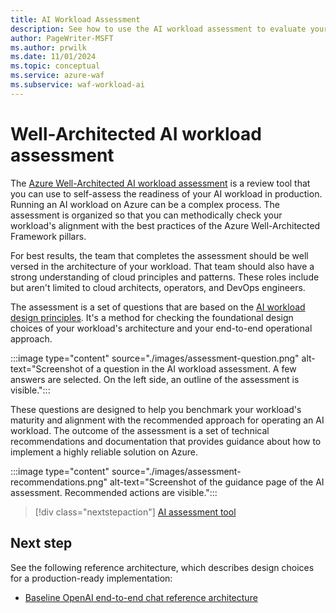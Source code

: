 ```yaml
---
title: AI Workload Assessment
description: See how to use the AI workload assessment to evaluate your workload's alignment with the best practices of the Azure Well-Architected Framework pillars.
author: PageWriter-MSFT
ms.author: prwilk
ms.date: 11/01/2024
ms.topic: conceptual
ms.service: azure-waf
ms.subservice: waf-workload-ai
---
```


# Well-Architected AI workload assessment

The [Azure Well-Architected AI workload assessment]() is a review tool that you can use to self-assess the readiness of your AI workload in production. Running an AI workload on Azure can be a complex process. The assessment is organized so that you can methodically check your workload's alignment with the best practices of the Azure Well-Architected Framework pillars.

For best results, the team that completes the assessment should be well versed in the architecture of your workload. That team should also have a strong understanding of cloud principles and patterns. These roles include but aren't limited to cloud architects, operators, and DevOps engineers.

The assessment is a set of questions that are based on the [AI workload design principles](./design-principles.md). It's a method for checking the foundational design choices of your workload's architecture and your end-to-end operational approach.

:::image type="content" source="./images/assessment-question.png" alt-text="Screenshot of a question in the AI workload assessment. A few answers are selected. On the left side, an outline of the assessment is visible.":::

These questions are designed to help you benchmark your workload's maturity and alignment with the recommended approach for operating an AI workload. The outcome of the assessment is a set of technical recommendations and documentation that provides guidance about how to implement a highly reliable solution on Azure.

:::image type="content" source="./images/assessment-recommendations.png" alt-text="Screenshot of the guidance page of the AI assessment. Recommended actions are visible.":::

> [!div class="nextstepaction"]
> [AI assessment tool](/assessments/1ef67c4e-b8d1-4193-b850-d192089ae33d)

## Next step

See the following reference architecture, which describes design choices for a production-ready implementation:

- [Baseline OpenAI end-to-end chat reference architecture](/azure/architecture/ai-ml/architecture/baseline-openai-e2e-chat)
